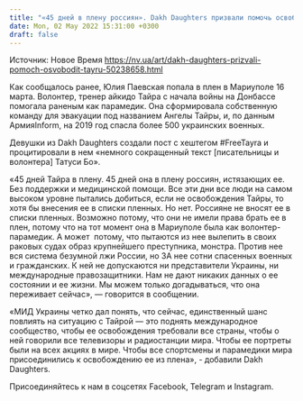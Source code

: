 ```yaml
---
title: "«45 дней в плену россиян». Dakh Daughters призвали помочь освободить из плена парамедика Юлию Паевскую"
date: Mon, 02 May 2022 15:31:00 +0300
draft: false
---
```

Источник: Новое Время https://nv.ua/art/dakh-daughters-prizvali-pomoch-osvobodit-tayru-50238658.html


Как сообщалось ранее, Юлия Паевская попала в плен в Мариуполе 16 марта. Волонтер, тренер айкидо Тайра с начала войны на Донбассе помогала раненым как парамедик. Она сформировала собственную команду для эвакуации под названием Ангелы Тайры, и, по данным АрмияInform, на 2019 год спасла более 500 украинских военных.

Девушки из Dakh Daughters создали пост с хештегом #FreeTayra и процитировали в нем «немного сокращенный текст [писательницы и волонтера] Татуси Бо».

«45 дней Тайра в плену. 45 дней она в плену россиян, истязающих ее. Без поддержки и медицинской помощи. Все эти дни все люди на самом высоком уровне пытались добиться, если не освобождения Тайры, то хотя бы внесения ее в списки пленных. Но нет. Россияне не вносят ее в списки пленных. Возможно потому, что они не имели права брать ее в плен, потому что на тот момент она в Мариуполе была как волонтер-парамедик. А может  потому, что пытаются из нее вылепить в своих раковых судах образ крупнейшего преступника, монстра. Против нее вся система безумной лжи России, но ЗА нее сотни спасенных военных и гражданских. К ней не допускаются ни представители Украины, ни международные правозащитники. Нам не дают никаких данных о ее состоянии и ее жизни. Мы можем только догадываться, что она переживает сейчас», — говорится в сообщении.

«МИД Украины четко дал понять, что сейчас, единственный шанс повлиять на ситуацию с Тайрой — это поднять международное сообщество, чтобы ее освобождения требовали все страны, чтобы о ней говорили все телевизоры и радиостанции мира. Чтобы ее портреты были на всех акциях в мире. Чтобы все спортсмены и парамедики мира присоединились к освобождению ее из плена», - добавили Dakh Daughters.

Присоединяйтесь к нам в соцсетях Facebook, Telegram и Instagram.
